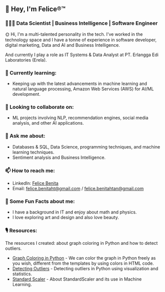 ## 👋 Hey, I'm Felice®™
### 👩🏻‍💻 Data Scientist | Business Intelligence | Software Engineer

🌞 Hi, I'm a multi-talented personality in the tech. I've worked in the technology space and I have a tonne of experience in software developer, digital marketing, Data and AI and Business Intelligence.

And currently I play a role as IT Systems & Data Analyst at PT. Erlangga Edi Laboratories (Erela).
  
### 🌱 Currently learning:
- Keeping up with the latest advancements in machine learning and natural language processing, Amazon Web Services (AWS) for AI/ML development.

### 👯 Looking to collaborate on:
- ML projects involving NLP, recommendation engines, social media analysis, and other AI applications.

###  💬 Ask me about:
- Databases & SQL, Data Science, programming techniques, and machine learning techniques.
- Sentiment analysis and Business Intelligence.

### 📫 How to reach me:
- LinkedIn: [Felice Benita](https://www.linkedin.com/in/felicebenita)
- Email: felice.benitaht@gmail.com / felice.benitahtan@gmail.com

### 🌠 Some Fun Facts about me:
- I have a background in IT and enjoy about math and physics.
- I love exploring art and design and also love beauty.

### 🎙️ Resources:
The resources I created: about graph coloring in Python and how to detect outliers.
- [Graph Coloring in Python](https://github.com/fbenitachen/pdf-documentation/blob/main/Graph_Coloring_in_Python_Felice.pdf) - We can color the graph in Python freely as you wish, different from the templates by using colors in HTML code.
- [Detecting Outliers](https://github.com/fbenitachen/pdf-documentation/blob/main/Detecting_Outliers_Felice.pdf) - Detecting outliers in Python using visualization and statistics.
- [Standard Scaler](https://www.linkedin.com/pulse/standard-scaler-felice-benita-1xhwc/?trackingId=8v%2BDU%2FRkkhHeoP5tfBxJ8w%3D%3D) - About StandardScaler and its use in Machine Learning.
